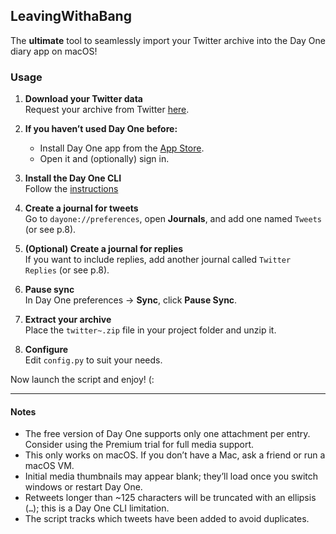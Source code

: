 ## LeavingWithaBang

The **ultimate** tool to seamlessly import your Twitter archive into the Day One diary app on macOS!

### Usage

1. **Download your Twitter data**  
   Request your archive from Twitter [here](https://x.com/settings/download_your_data).

2. **If you haven’t used Day One before:**  
   - Install Day One app from the [App Store](https://apps.apple.com/tr/app/day-one/id1055511498?mt=12).  
   - Open it and (optionally) sign in.

3. **Install the Day One CLI**  
   Follow the [instructions](https://dayoneapp.com/guides/day-one-for-mac/command-line-interface-cli/)

4. **Create a journal for tweets**  
   Go to `dayone://preferences`, open **Journals**, and add one named `Tweets` (or see p.8).

5. **(Optional) Create a journal for replies**  
   If you want to include replies, add another journal called `Twitter Replies` (or see p.8).

6. **Pause sync**  
   In Day One preferences → **Sync**, click **Pause Sync**.

7. **Extract your archive**  
   Place the `twitter~.zip` file in your project folder and unzip it.

8. **Configure**  
   Edit `config.py` to suit your needs.

Now launch the script and enjoy! (:

---

#### Notes

- The free version of Day One supports only one attachment per entry. Consider using the Premium trial for full media support.  
- This only works on macOS. If you don’t have a Mac, ask a friend or run a macOS VM.  
- Initial media thumbnails may appear blank; they’ll load once you switch windows or restart Day One.  
- Retweets longer than ~125 characters will be truncated with an ellipsis (`…`); this is a Day One CLI limitation.  
- The script tracks which tweets have been added to avoid duplicates.